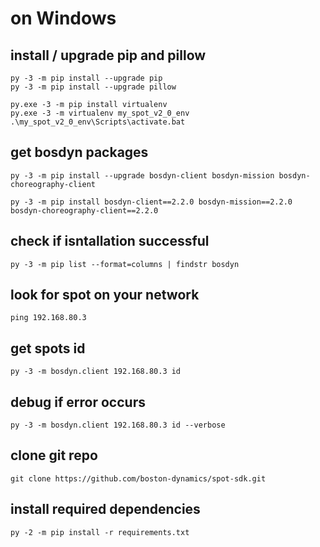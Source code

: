 # on Windows
## install / upgrade pip and pillow
```
py -3 -m pip install --upgrade pip
py -3 -m pip install --upgrade pillow
```

```
py.exe -3 -m pip install virtualenv
py.exe -3 -m virtualenv my_spot_v2_0_env
.\my_spot_v2_0_env\Scripts\activate.bat
```

## get bosdyn packages
```
py -3 -m pip install --upgrade bosdyn-client bosdyn-mission bosdyn-choreography-client
```
```
py -3 -m pip install bosdyn-client==2.2.0 bosdyn-mission==2.2.0 bosdyn-choreography-client==2.2.0
```

## check if isntallation successful
```
py -3 -m pip list --format=columns | findstr bosdyn
```

## look for spot on your network
```
ping 192.168.80.3
```

## get spots id
```
py -3 -m bosdyn.client 192.168.80.3 id
```

## debug if error occurs
```
py -3 -m bosdyn.client 192.168.80.3 id --verbose
```

## clone git repo
```
git clone https://github.com/boston-dynamics/spot-sdk.git
```

## install required dependencies
```
py -2 -m pip install -r requirements.txt
```